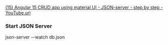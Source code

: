 
[(15) Angular 15 CRUD app using material UI - JSON-server - step by step - YouTube.url](..%2F..%2F..%2FAppData%2FLocal%2FTemp%2F%2815%29%20Angular%2015%20CRUD%20app%20using%20material%20UI%20-%20JSON-server%20-%20step%20by%20step%20-%20YouTube.url)


### Start JSON Server

json-server --watch db.json

